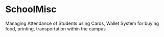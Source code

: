 # SchoolMisc
Managing Attendance of Students using Cards, Wallet System for buying food, printing, transportation within the campus
